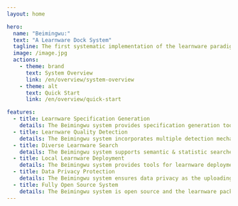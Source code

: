 ```yaml
---
layout: home

hero:
  name: "Beimingwu:"
  text: "A Learnware Dock System"
  tagline: The first systematic implementation of the learnware paradigm, enabling effective learnware search and reuse without building machine learning models from scratch.
  image: /image.jpg
  actions:
    - theme: brand
      text: System Overview
      link: /en/overview/system-overview
    - theme: alt
      text: Quick Start
      link: /en/overview/quick-start

features:
  - title: Learnware Specification Generation
    details: The Beimingwu system provides specification generation tools, supporting multiple data types and allowing efficient local generation.
  - title: Learnware Quality Detection
    details: The Beimingwu system incorporates multiple detection mechanisms to ensure the quality of each learnware in the system.
  - title: Diverse Learnware Search
    details: The Beimingwu system supports semantic & statistic searches on various data types, enables heterogeneous tabular learnware search.
  - title: Local Learnware Deployment
    details: The Beimingwu system provides tools for learnware deployment, helping users to deploy and reuse learnwares conveniently and securely.
  - title: Data Privacy Protection
    details: The Beimingwu system ensures data privacy as the uploading, searching, and deployment of learnware doesn't require uploading local data.
  - title: Fully Open Source System
    details: The Beimingwu system is open source and the learnware package is highly extensible and easy to integrate with new features.
---
```

